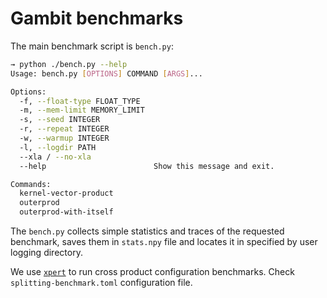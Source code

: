 Gambit benchmarks 
===

The main benchmark script is `bench.py`:

```bash
→ python ./bench.py --help
Usage: bench.py [OPTIONS] COMMAND [ARGS]...

Options:
  -f, --float-type FLOAT_TYPE
  -m, --mem-limit MEMORY_LIMIT
  -s, --seed INTEGER
  -r, --repeat INTEGER
  -w, --warmup INTEGER
  -l, --logdir PATH
  --xla / --no-xla
  --help                        Show this message and exit.

Commands:
  kernel-vector-product
  outerprod
  outerprod-with-itself
```

The `bench.py` collects simple statistics and traces of the requested benchmark, saves them in `stats.npy` file and locates it in specified by user logging directory.

We use [`xpert`](https://github.com/awav/xpert) to run cross product configuration benchmarks. Check `splitting-benchmark.toml` configuration file.
